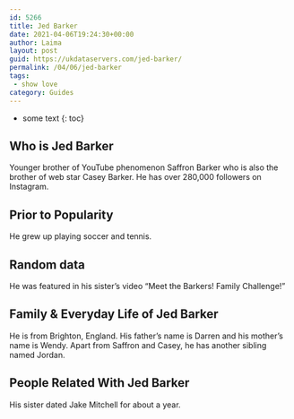 ```yaml
---
id: 5266
title: Jed Barker
date: 2021-04-06T19:24:30+00:00
author: Laima
layout: post
guid: https://ukdataservers.com/jed-barker/
permalink: /04/06/jed-barker
tags:
 - show love
category: Guides
---
```


* some text
{: toc}


## Who is Jed Barker
                  
                  
                  
Younger brother of YouTube phenomenon Saffron Barker who is also the brother of web star Casey Barker. He has over 280,000 followers on Instagram.  
                  
              
            
              
            
                
                
                
## Prior to Popularity
                  
                  
                  
He grew up playing soccer and tennis. 
                  
              
            
              
            
                
                
                
## Random data
                  
                  
                  
He was featured in his sister&#8217;s video &#8220;Meet the Barkers! Family Challenge!&#8221;
                  
              
            
              
            
                
                
                
## Family & Everyday Life of Jed Barker
                  
                  
                  
He is from Brighton, England. His father&#8217;s name is Darren and his mother&#8217;s name is Wendy. Apart from Saffron and Casey, he has another sibling named Jordan.
                  
              
            
              
            
                
                
                
## People Related With Jed Barker
                  
                  
                  
His sister dated Jake Mitchell for about a year. 
                  
              
            
              
            
                
              
            
              
              
            
            
              
            
          
          
          
